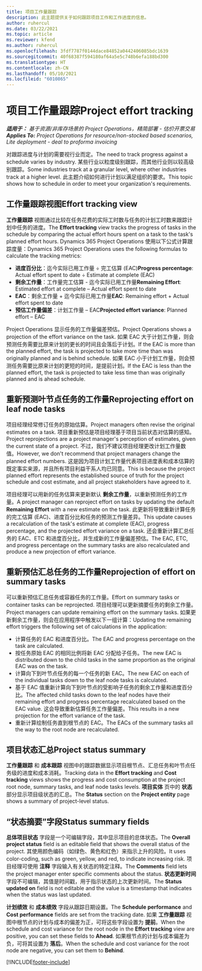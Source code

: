 ```yaml
---
title: 项目工作量跟踪
description: 此主题提供关于如何跟踪项目工作和工作进度的信息。
author: ruhercul
ms.date: 03/22/2021
ms.topic: article
ms.reviewer: kfend
ms.author: ruhercul
ms.openlocfilehash: 3fdf7787f0144dace84852a0442406085bdc1639
ms.sourcegitcommit: 40f68387f594180af64a5e5c748b6efa188bd300
ms.translationtype: HT
ms.contentlocale: zh-CN
ms.lasthandoff: 05/10/2021
ms.locfileid: "6010865"
---
```

# <a name="project-effort-tracking"></a><span data-ttu-id="44b52-103">项目工作量跟踪</span><span class="sxs-lookup"><span data-stu-id="44b52-103">Project effort tracking</span></span>

<span data-ttu-id="44b52-104">_**适用于：** 基于资源/非库存场景的 Project Operations，精简部署 - 估价开票交易_</span><span class="sxs-lookup"><span data-stu-id="44b52-104">_**Applies To:** Project Operations for resource/non-stocked based scenarios, Lite deployment - deal to proforma invoicing_</span></span>

<span data-ttu-id="44b52-105">对跟踪进度与计划的需要视行业而定。</span><span class="sxs-lookup"><span data-stu-id="44b52-105">The need to track progress against a schedule varies by industry.</span></span> <span data-ttu-id="44b52-106">某些行业以粒度级别跟踪，而其他行业则以较高级别跟踪。</span><span class="sxs-lookup"><span data-stu-id="44b52-106">Some industries track at a granular level, where other industries track at a higher level.</span></span> <span data-ttu-id="44b52-107">此主题介绍如何进行计划以满足组织的要求。</span><span class="sxs-lookup"><span data-stu-id="44b52-107">This topic shows how to schedule in order to meet your organization's requirements.</span></span>

## <a name="effort-tracking-view"></a><span data-ttu-id="44b52-108">工作量跟踪视图</span><span class="sxs-lookup"><span data-stu-id="44b52-108">Effort tracking view</span></span>

<span data-ttu-id="44b52-109">**工作量跟踪** 视图通过比较在任务花费的实际工时数与任务的计划工时数来跟踪计划中任务的进度。</span><span class="sxs-lookup"><span data-stu-id="44b52-109">The **Effort tracking** view tracks the progress of tasks in the schedule by comparing the actual effort hours spent on a task to the task's planned effort hours.</span></span> <span data-ttu-id="44b52-110">Dynamics 365 Project Operations 使用以下公式计算跟踪度量：</span><span class="sxs-lookup"><span data-stu-id="44b52-110">Dynamics 365 Project Operations uses the following formulas to calculate the tracking metrics:</span></span>

- <span data-ttu-id="44b52-111">**进度百分比**：迄今实际已用工作量 ÷ 完工估算 (EAC)</span><span class="sxs-lookup"><span data-stu-id="44b52-111">**Progress percentage**: Actual effort spent to date ÷ Estimate at complete (EAC)</span></span> 
- <span data-ttu-id="44b52-112">**剩余工作量**：工作量完工估算 - 迄今实际已用工作量</span><span class="sxs-lookup"><span data-stu-id="44b52-112">**Remaining Effort**: Estimated effort at complete – Actual effort spent to date</span></span> 
- <span data-ttu-id="44b52-113">**EAC**：剩余工作量 + 迄今实际已用工作量</span><span class="sxs-lookup"><span data-stu-id="44b52-113">**EAC**: Remaining effort + Actual effort spent to date</span></span> 
- <span data-ttu-id="44b52-114">**预估工作量偏差**：计划工作量 – EAC</span><span class="sxs-lookup"><span data-stu-id="44b52-114">**Projected effort variance**: Planned effort – EAC</span></span>

<span data-ttu-id="44b52-115">Project Operations 显示任务的工作量偏差预估。</span><span class="sxs-lookup"><span data-stu-id="44b52-115">Project Operations shows a projection of the effort variance on the task.</span></span> <span data-ttu-id="44b52-116">如果 EAC 大于计划工作量，则会预测任务需要比原来计划的更长的时间且会落后于计划。</span><span class="sxs-lookup"><span data-stu-id="44b52-116">If the EAC is more than the planned effort, the task is projected to take more time than was originally planned and is behind schedule.</span></span> <span data-ttu-id="44b52-117">如果 EAC 小于计划工作量，则会预测任务需要比原来计划的更短的时间，是提前计划。</span><span class="sxs-lookup"><span data-stu-id="44b52-117">If the EAC is less than the planned effort, the task is projected to take less time than was originally planned and is ahead schedule.</span></span>

## <a name="reprojecting-effort-on-leaf-node-tasks"></a><span data-ttu-id="44b52-118">重新预测叶节点任务的工作量</span><span class="sxs-lookup"><span data-stu-id="44b52-118">Reprojecting effort on leaf node tasks</span></span>

<span data-ttu-id="44b52-119">项目经理经常修订任务的原始估算。</span><span class="sxs-lookup"><span data-stu-id="44b52-119">Project managers often revise the original estimates on a task.</span></span> <span data-ttu-id="44b52-120">项目重新预估是项目经理基于项目当前状态对估算的感知。</span><span class="sxs-lookup"><span data-stu-id="44b52-120">Project reprojections are a project manager's perception of estimates, given the current state of a project.</span></span> <span data-ttu-id="44b52-121">不过，我们不建议项目经理更改计划工作量数值。</span><span class="sxs-lookup"><span data-stu-id="44b52-121">However, we don't recommend that project managers change the planned effort numbers.</span></span> <span data-ttu-id="44b52-122">这是因为项目计划工作量代表项目进度表和成本估算的既定事实来源，并且所有项目利益干系人均已同意。</span><span class="sxs-lookup"><span data-stu-id="44b52-122">This is because the project planned effort represents the established source of truth for the project schedule and cost estimate, and all project stakeholders have agreed to it.</span></span>

<span data-ttu-id="44b52-123">项目经理可以用新的任务估算来更新默认 **剩余工作量**，以重新预测任务的工作量。</span><span class="sxs-lookup"><span data-stu-id="44b52-123">A project manager can reproject effort on tasks by updating the default **Remaining Effort** with a new estimate on the task.</span></span> <span data-ttu-id="44b52-124">此更新将导致重新计算任务的完工估算 (EAC)、进度百分比和任务的预测工作量差异。</span><span class="sxs-lookup"><span data-stu-id="44b52-124">This update causes a recalculation of the task's estimate at complete (EAC), progress percentage, and the projected effort variance on a task.</span></span> <span data-ttu-id="44b52-125">还会重新计算汇总任务的 EAC、ETC 和进度百分比，并生成新的工作量偏差预估。</span><span class="sxs-lookup"><span data-stu-id="44b52-125">The EAC, ETC, and progress percentage on the summary tasks are also recalculated and produce a new projection of effort variance.</span></span>

## <a name="reprojection-of-effort-on-summary-tasks"></a><span data-ttu-id="44b52-126">重新预估汇总任务的工作量</span><span class="sxs-lookup"><span data-stu-id="44b52-126">Reprojection of effort on summary tasks</span></span>

<span data-ttu-id="44b52-127">可以重新预估汇总任务或容器任务的工作量。</span><span class="sxs-lookup"><span data-stu-id="44b52-127">Effort on summary tasks or container tasks can be reprojected.</span></span> <span data-ttu-id="44b52-128">项目经理可以更新摘要任务的剩余工作量。</span><span class="sxs-lookup"><span data-stu-id="44b52-128">Project managers can update remaining effort on the summary tasks.</span></span> <span data-ttu-id="44b52-129">如果更新剩余工作量，则会在应用程序中触发以下一组计算：</span><span class="sxs-lookup"><span data-stu-id="44b52-129">Updating the remaining effort triggers the following set of calculations in the application:</span></span>

- <span data-ttu-id="44b52-130">计算任务的 EAC 和进度百分比。</span><span class="sxs-lookup"><span data-stu-id="44b52-130">The EAC and progress percentage on the task are calculated.</span></span>
- <span data-ttu-id="44b52-131">按任务原始 EAC 的相同比例将新 EAC 分配给子任务。</span><span class="sxs-lookup"><span data-stu-id="44b52-131">The new EAC is distributed down to the child tasks in the same proportion as the original EAC was on the task.</span></span>
- <span data-ttu-id="44b52-132">计算向下到叶节点任务的每一个任务的新 EAC。</span><span class="sxs-lookup"><span data-stu-id="44b52-132">The new EAC on each of the individual tasks down to the leaf node tasks is calculated.</span></span> 
- <span data-ttu-id="44b52-133">基于 EAC 值重新计算向下到叶节点的受影响子任务的剩余工作量和进度百分比。</span><span class="sxs-lookup"><span data-stu-id="44b52-133">The affected child tasks down to the leaf nodes have their remaining effort and progress percentage recalculated based on the EAC value.</span></span> <span data-ttu-id="44b52-134">这会导致重新估算任务工作量偏差。</span><span class="sxs-lookup"><span data-stu-id="44b52-134">This results in a new projection for the effort variance of the task.</span></span> 
- <span data-ttu-id="44b52-135">重新计算绘制任务直到根节点的 EAC。</span><span class="sxs-lookup"><span data-stu-id="44b52-135">The EACs of the summary tasks all the way to the root node are recalculated.</span></span>


## <a name="project-status-summary"></a><span data-ttu-id="44b52-136">项目状态汇总</span><span class="sxs-lookup"><span data-stu-id="44b52-136">Project status summary</span></span>

<span data-ttu-id="44b52-137">**工作量跟踪** 和 **成本跟踪** 视图中的跟踪数据显示项目根节点、汇总任务和叶节点任务级的进度和成本消耗。</span><span class="sxs-lookup"><span data-stu-id="44b52-137">Tracking data in the **Effort tracking** and **Cost tracking** views shows the progress and cost consumption at the project root node, summary tasks, and leaf node tasks levels.</span></span> <span data-ttu-id="44b52-138">**项目实体** 页中的 **状态** 部分显示项目级状态的汇总。</span><span class="sxs-lookup"><span data-stu-id="44b52-138">The **Status** section on the **Project entity** page shows a summary of project-level status.</span></span>

## <a name="status-summary-fields"></a><span data-ttu-id="44b52-139">“状态摘要”字段</span><span class="sxs-lookup"><span data-stu-id="44b52-139">Status summary fields</span></span>

<span data-ttu-id="44b52-140">**总体项目状态** 字段是一个可编辑字段，其中显示项目的总体状态。</span><span class="sxs-lookup"><span data-stu-id="44b52-140">The **Overall project status** field is an editable field that shows the overall status of the project.</span></span> <span data-ttu-id="44b52-141">其使用颜色编码（如绿色、黄色和红色）来指示上升的风险。</span><span class="sxs-lookup"><span data-stu-id="44b52-141">It uses color-coding, such as green, yellow, and red, to indicate increasing risk.</span></span> <span data-ttu-id="44b52-142">项目经理可使用 **注释** 字段输入有关状态的特定注释。</span><span class="sxs-lookup"><span data-stu-id="44b52-142">The **Comments** field lets the project manager enter specific comments about the status.</span></span> <span data-ttu-id="44b52-143">**状态更新时间** 字段不可编辑，其值是时间戳，用于指示状态的上次更新时间。</span><span class="sxs-lookup"><span data-stu-id="44b52-143">The **Status updated on** field is not editable and the value is a timestamp that indicates when the status was last updated.</span></span>

<span data-ttu-id="44b52-144">**计划绩效** 和 **成本绩效** 字段从跟踪日期设置。</span><span class="sxs-lookup"><span data-stu-id="44b52-144">The **Schedule performance** and **Cost performance** fields are set from the tracking date.</span></span> <span data-ttu-id="44b52-145">如果 **工作量跟踪** 视图中根节点的计划与成本的偏差为正，可将这些字段设置为 **提前**。</span><span class="sxs-lookup"><span data-stu-id="44b52-145">When the schedule and cost variance for the root node in the **Effort tracking** view are positive, you can set these fields to **Ahead**.</span></span> <span data-ttu-id="44b52-146">如果根节点的计划与成本偏差为负，可将其设置为 **落后**。</span><span class="sxs-lookup"><span data-stu-id="44b52-146">When the schedule and cost variance for the root node are negative, you can set them to **Behind**.</span></span>


[!INCLUDE[footer-include](../includes/footer-banner.md)]
